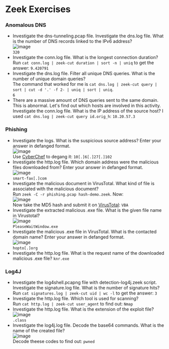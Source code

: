# Zeek Exercises

### Anomalous DNS
- Investigate the dns-tunneling.pcap file. Investigate the dns.log file. What is the number of DNS records linked to the IPv6 address? <br />
![image](https://github.com/user-attachments/assets/dc2465d6-2cf6-4093-861b-7fa1448a366c)<br />
`320`
- Investigate the conn.log file. What is the longest connection duration? <br />
Run `cat conn.log | zeek-cut duration | sort -n | uniq` to get the answer: `9.420791`
- Investigate the dns.log file. Filter all unique DNS queries. What is the number of unique domain queries?<br />
The command that worked for me is `cat dns.log | zeek-cut query | sort | cut -d '.' -f 2- | uniq | sort | uniq`. <br />
`6`
- There are a massive amount of DNS queries sent to the same domain. This is abnormal. Let's find out which hosts are involved in this activity. Investigate the conn.log file. What is the IP address of the source host?
I used `cat dns.log | zeek-cut query id.orig_h`: `10.20.57.3`

### Phishing
- Investigate the logs. What is the suspicious source address? Enter your answer in defanged format.<br />
![image](https://github.com/user-attachments/assets/1471382d-44a7-424a-9198-34c96fd8631c)<br />
Use [CyberChef](https://gchq.github.io/CyberChef/) to degang it: `10[.]6[.]27[.]102`
- Investigate the http.log file. Which domain address were the malicious files downloaded from? Enter your answer in defanged format. <br />
![image](https://github.com/user-attachments/assets/e1066cfe-2deb-49af-8049-94e8152eaa28)<br />
`smart-fax[.]com`
- Investigate the malicious document in VirusTotal. What kind of file is associated with the malicious document? <br />
Run `zeek -C -r phishing.pcap hash-demo.zeek`. Now: <br />
![image](https://github.com/user-attachments/assets/5c89e666-e3a1-400b-970f-ae5614f3b64b)<br /> 
Now take the MD5 hash and submit it on [VirusTotal](https://www.virustotal.com/gui/home/upload): `VBA`
- Investigate the extracted malicious .exe file. What is the given file name in Virustotal? <br />
![image](https://github.com/user-attachments/assets/9e828dd0-6182-4d59-b571-6a34898f02f6)<br />
`PleaseWaitWindow.exe`
- Investigate the malicious .exe file in VirusTotal. What is the contacted domain name? Enter your answer in defanged format. <br />
![image](https://github.com/user-attachments/assets/f89c8abc-9832-477e-a031-369dec937701)<br />
`hopto[.]org`
- Investigate the http.log file. What is the request name of the downloaded malicious .exe file? `knr.exe`

### Log4J
- Investigate the log4shell.pcapng file with detection-log4j.zeek script. Investigate the signature.log file. What is the number of signature hits? <br />
Run `cat signatures.log | zeek-cut uid | wc -l` to get the answer: `3`
- Investigate the http.log file. Which tool is used for scanning? <br />
Run `cat http.log | zeek-cut user_agent` to find out: `Nmap`
- Investigate the http.log file. What is the extension of the exploit file? <br />
![image](https://github.com/user-attachments/assets/f1f80373-1b2b-4524-97e6-f32b28bdaa79)<br />
`.class`
- Investigate the log4j.log file. Decode the base64 commands. What is the name of the created file?<br />
![image](https://github.com/user-attachments/assets/e252a19b-45ff-4bed-ab65-a1b6b3b2c55a)<br />
Decode theese codes to find out: `pwned`

